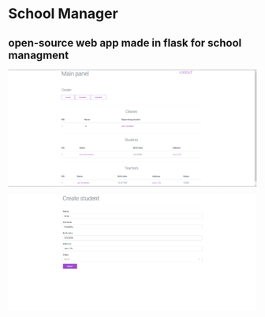 # School Manager

## open-source web app made in flask for school managment

<p align="center">
<img src="screenshots/Screenshot1.png" alt="drawing" width="600"/>
</p>
<p align="center">
<img src="screenshots/Screenshot2.png" alt="drawing" width="600"/>
</p>
